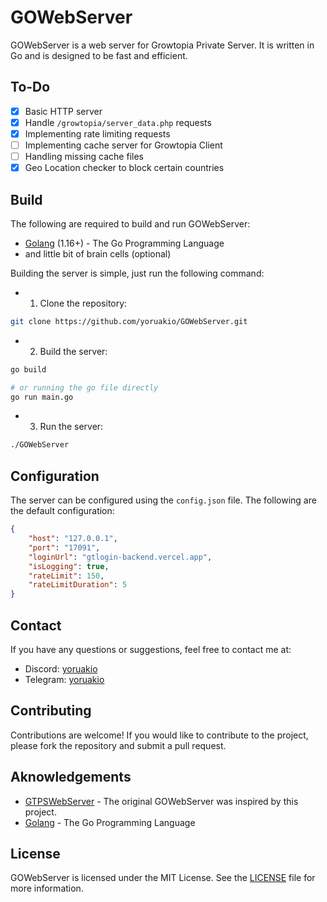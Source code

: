 # GOWebServer

GOWebServer is a web server for Growtopia Private Server. It is written in Go and is designed to be fast and efficient.

## To-Do

- [x] Basic HTTP server
- [x] Handle `/growtopia/server_data.php` requests
- [x] Implementing rate limiting requests
- [ ] Implementing cache server for Growtopia Client
- [ ] Handling missing cache files
- [x] Geo Location checker to block certain countries

## Build

The following are required to build and run GOWebServer:

- [Golang](https://golang.org/dl/) (1.16+) - The Go Programming Language
- and little bit of brain cells (optional)

Building the server is simple, just run the following command:

- 1. Clone the repository:

```bash
git clone https://github.com/yoruakio/GOWebServer.git
```

- 2. Build the server:

```bash
go build

# or running the go file directly
go run main.go
```

- 3. Run the server:

```bash
./GOWebServer
```

## Configuration

The server can be configured using the `config.json` file. The following are the default configuration:

```json
{
    "host": "127.0.0.1",
    "port": "17091",
    "loginUrl": "gtlogin-backend.vercel.app",
    "isLogging": true,
    "rateLimit": 150,
    "rateLimitDuration": 5
}
```

## Contact

If you have any questions or suggestions, feel free to contact me at:

- Discord: [yoruakio](https://discord.com/users/919841186246692886)
- Telegram: [yoruakio](https://t.me/yoruakio)

## Contributing

Contributions are welcome! If you would like to contribute to the project, please fork the repository and submit a pull request.

## Aknowledgements

- [GTPSWebServer](https://github.com/yoruakio/GTPSWebServer) - The original GOWebServer was inspired by this project.
- [Golang](https://golang.org/) - The Go Programming Language

## License

GOWebServer is licensed under the MIT License. See the [LICENSE](LICENSE) file for more information.
